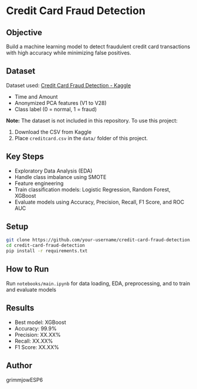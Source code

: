 # Credit Card Fraud Detection

## Objective
Build a machine learning model to detect fraudulent credit card transactions with high accuracy while minimizing false positives.

## Dataset
Dataset used: [Credit Card Fraud Detection - Kaggle](https://www.kaggle.com/datasets/mlg-ulb/creditcardfraud)
- Time and Amount
- Anonymized PCA features (V1 to V28)
- Class label (0 = normal, 1 = fraud)

**Note:** The dataset is not included in this repository. To use this project:
1. Download the CSV from Kaggle
2. Place `creditcard.csv` in the `data/` folder of this project.


## Key Steps
- Exploratory Data Analysis (EDA)
- Handle class imbalance using SMOTE
- Feature engineering
- Train classification models: Logistic Regression, Random Forest, XGBoost
- Evaluate models using Accuracy, Precision, Recall, F1 Score, and ROC AUC

## Setup
```bash
git clone https://github.com/your-username/credit-card-fraud-detection.git
cd credit-card-fraud-detection
pip install -r requirements.txt
```

## How to Run
Run `notebooks/main.ipynb` for data loading, EDA, preprocessing, and to train and evaluate models

## Results
- Best model: XGBoost
- Accuracy: 99.9%
- Precision: XX.XX%
- Recall: XX.XX%
- F1 Score: XX.XX%

## Author
grimmjowESP6